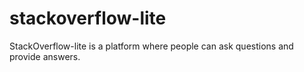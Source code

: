 # stackoverflow-lite
StackOverflow-lite is a platform where people can ask questions and provide answers.
